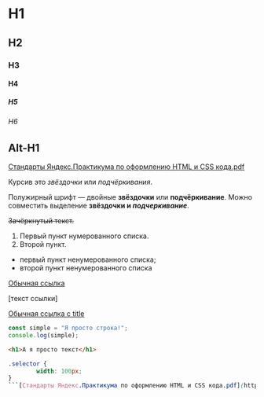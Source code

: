 # H1
## H2
### H3
#### H4
##### H5
###### H6

Alt-H1
------
[Стандарты Яндекс.Практикума по оформлению HTML и CSS кода.pdf](https://github.com/BaturinSS/first-project/files/8375210/HTML.CSS.pdf)

Курсив это *звёздочки* или _подчёркивания_.

Полужирный шрифт — двойные **звёздочки** или __подчёркивание__.
Можно совместить выделение **звёздочки и _подчеркивание_**.

~~Зачёркнутый текст.~~

1. Первый пункт нумерованного списка.
2. Второй пункт.

* первый пункт ненумерованного списка;
* второй пункт ненумерованного списка

[Обычная ссылка](https://www.yandex.ru)

[текст ссылки]

[Обычная ссылка с title](https://www.yandex.ru "Я Yandex!")

```javascript
const simple = "Я просто строка!";
console.log(simple);
```

```html
<h1>А я просто текст</h1>
```

```css
.selector {
        width: 100px;
}
```[Стандарты Яндекс.Практикума по оформлению HTML и CSS кода.pdf](https://github.com/BaturinSS/first-project/files/8375207/HTML.CSS.pdf)


